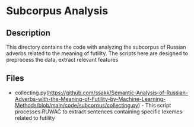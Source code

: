 # Subcorpus Analysis

## Description
This directory contains the code with analyzing the subcorpus of Russian adverbs related to the meaning of futility. The scripts here are designed to preprocess the data, extract relevant features

## Files
- collecting.py(https://github.com/ssakk/Semantic-Analysis-of-Russian-Adverbs-with-the-Meaning-of-Futility-by-Machine-Learning-Methods/blob/main/code/subcorpus/collecting.py) - This script processes RUWAC to extract sentences containing specific lexemes related to futility
